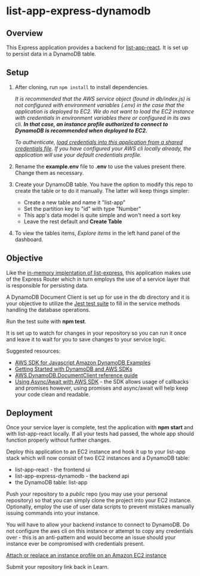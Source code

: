 # list-app-express-dynamodb

## Overview
This Express application provides a backend for [list-app-react](https://github.com/gSchool/list-app-react). It is set up to persist data in a DynamoDB table.

## Setup
1. After cloning, run `npm install` to install dependencies.

    *It is recommended that the AWS service object (found in db/index.js) is not configured with environment variables (.env) in the case that the application is deployed to EC2. We do not want to load the EC2 instance with credentials in environment variables there or configured in its aws cli. **In that case, an instance profile authorized to connect to DynamoDB is recommended when deployed to EC2.***

    *To authenticate, [load credentials into this application from a shared credentials file](https://docs.aws.amazon.com/sdk-for-javascript/v2/developer-guide/loading-node-credentials-shared.html). If you have configured your AWS cli locally already, the application will use your default credentials profile.*

1. Rename the **example.env** file to **.env** to use the values present there. Change them as necessary.

1. Create your DynamoDB table. You have the option to modify this repo to create the table or to do it manually. The latter will keep things simpler:
    - Create a new table and name it "list-app"
    - Set the partition key to "id" with type "Number"
    - This app's data model is quite simple and won't need a sort key
    - Leave the rest default and **Create Table**

1. To view the tables items, *Explore items* in the left hand panel of the dashboard.

## Objective
Like the [in-memory implentation of list-express](https://github.com/gSchool/list-app-express), this application makes use of the Express Router which in turn employs the use of a service layer that is responsible for persisting data. 

A DynamoDB Document Client is set up for use in the db directory and it is your objective to utilize the [Jest test suite](https://jestjs.io/docs/getting-started) to fill in the service methods handling the database operations. 

Run the test suite with **npm test**. 

It is set up to watch for changes in your repository so you can run it once and leave it to wait for you to save changes to your service logic.

Suggested resources:
- [AWS SDK for Javascript Amazon DynamoDB Examples](https://docs.aws.amazon.com/sdk-for-javascript/v2/developer-guide/dynamodb-examples.html)
- [Getting Started with DynamoDB and AWS SDKs](https://docs.aws.amazon.com/amazondynamodb/latest/developerguide/GettingStarted.html)
- [AWS.DynamoDB.DocumentClient reference guide](https://docs.aws.amazon.com/AWSJavaScriptSDK/latest/AWS/DynamoDB/DocumentClient.html#put-property)
- [Using Async/Await with AWS SDK](https://docs.aws.amazon.com/sdk-for-javascript/v2/developer-guide/using-async-await.html) - the SDK allows usage of callbacks and promises however, using promises and async/await will help keep your code clean and readable. 

## Deployment
Once your service layer is complete, test the application with **npm start** and with list-app-react locally. If all your tests had passed, the whole app should function properly without further changes.

Deploy this application to an EC2 instance and hook it up to your list-app stack which will now consist of two EC2 instances and a DynamoDB table:
  - list-app-react - the frontend ui
  - list-app-express-dynamodb - the backend api
  - the DynamoDB table: list-app

Push your repository to a *public* repo (you may use your personal repository) so that you can simply clone the project into your EC2 instance. Optionally, employ the use of user data scripts to prevent mistakes manually issuing commands into your instance.

You will have to allow your backend instance to connect to DynamoDB. Do not configure the aws cli on this instance or attempt to copy any credentials over - this is an anti-pattern and would become an issue should your instance ever be compromised with credentials present.

[Attach or replace an instance profile on an Amazon EC2 instance](https://aws.amazon.com/premiumsupport/knowledge-center/attach-replace-ec2-instance-profile/)

Submit your repository link back in Learn.
